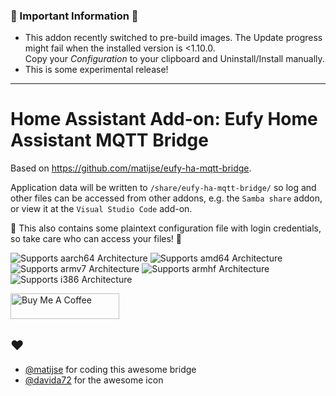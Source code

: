 ### 🚨 Important Information 🚨
* This addon recently switched to pre-build images. The Update progress might fail when the installed version is <1.10.0.  
  Copy your *Configuration* to your clipboard and Uninstall/Install manually. 
* This is some experimental release!  
---

# Home Assistant Add-on: Eufy Home Assistant MQTT Bridge

Based on https://github.com/matijse/eufy-ha-mqtt-bridge.

Application data will be written to `/share/eufy-ha-mqtt-bridge/` so log and other files can be accessed from other addons, e.g. the `Samba share` addon, or view it at the `Visual Studio Code` add-on.  

🚨 This also contains some plaintext configuration file with login credentials, so take care who can access your files! 🚨

![Supports aarch64 Architecture][aarch64-shield]
![Supports amd64 Architecture][amd64-shield]
![Supports armv7 Architecture][armv7-shield]
![Supports armhf Architecture][armhf-shield]
![Supports i386 Architecture][i386-shield]

<a href="https://www.buymeacoffee.com/MaxWinterstein" target="_blank"><img src="https://cdn.buymeacoffee.com/buttons/v2/default-yellow.png" alt="Buy Me A Coffee" height="41" width="174"></a>


## ♥
- [@matijse](https://github.com/matijse/) for coding this awesome bridge
- [@davida72](https://github.com/matijse/eufy-ha-mqtt-bridge/issues/1#issuecomment-753333591]) for the awesome icon

[aarch64-shield]: https://img.shields.io/badge/aarch64-yes-green.svg
[amd64-shield]: https://img.shields.io/badge/amd64-yes-green.svg
[armhf-shield]: https://img.shields.io/badge/armhf-yes-green.svg
[armv7-shield]: https://img.shields.io/badge/armv7-yes-green.svg
[i386-shield]: https://img.shields.io/badge/i386-yes-green.svg
